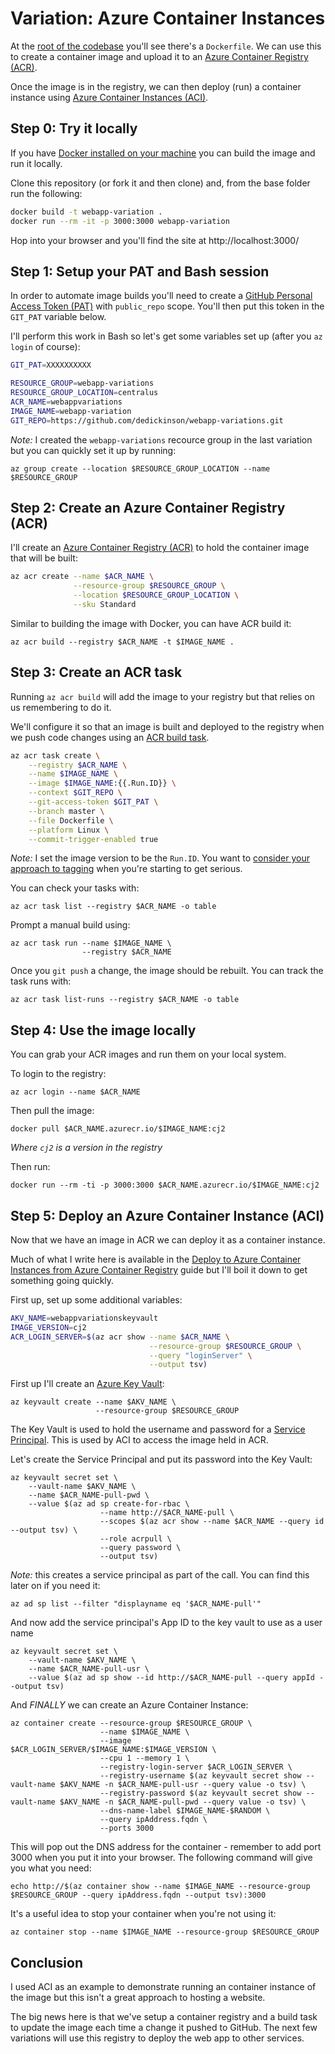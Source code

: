 # Variation: Azure Container Instances

At the [root of the codebase](https://github.com/dedickinson/webapp-variations)
you'll see there's a `Dockerfile`. We can use this to create a container image
and upload it to an [Azure Container Registry (ACR)](https://docs.microsoft.com/en-us/azure/container-registry/).

Once the image is in the registry, we can then deploy (run) a container instance
using [Azure Container Instances (ACI)](https://docs.microsoft.com/en-us/azure/container-instances/).

## Step 0: Try it locally

If you have [Docker installed on your machine](https://docs.docker.com/install/)
you can build the image and run it locally.

Clone this repository (or fork it and then clone) and, from the base folder
run the following:

```bash
docker build -t webapp-variation .
docker run --rm -it -p 3000:3000 webapp-variation
```

Hop into your browser and you'll find the site at http://localhost:3000/

## Step 1: Setup your PAT and Bash session

In order to automate image builds you'll need to create a
[GitHub Personal Access Token (PAT)](https://help.github.com/en/articles/creating-a-personal-access-token-for-the-command-line) 
with `public_repo` scope. You'll then put this token in the `GIT_PAT`
variable below.

I'll perform this work in Bash so let's get some variables set up 
(after you `az login` of course):

```bash
GIT_PAT=XXXXXXXXXX

RESOURCE_GROUP=webapp-variations
RESOURCE_GROUP_LOCATION=centralus
ACR_NAME=webappvariations
IMAGE_NAME=webapp-variation
GIT_REPO=https://github.com/dedickinson/webapp-variations.git
```

_Note:_ I created the `webapp-variations` recource group in the last
variation but you can quickly set it up by running:

    az group create --location $RESOURCE_GROUP_LOCATION --name $RESOURCE_GROUP

## Step 2: Create an Azure Container Registry (ACR)

I'll create an [Azure Container Registry (ACR)](https://docs.microsoft.com/en-us/azure/container-registry/)
to hold the container image that will be built:

```bash
az acr create --name $ACR_NAME \
              --resource-group $RESOURCE_GROUP \
              --location $RESOURCE_GROUP_LOCATION \
              --sku Standard
```

Similar to building the image with Docker, you can have ACR build it:

    az acr build --registry $ACR_NAME -t $IMAGE_NAME .

## Step 3: Create an ACR task

Running `az acr build` will add the image to your registry but that relies on us
remembering to do it. 

We'll configure it so that an image is built and deployed to
the registry when we push code changes using an 
[ACR build task](https://docs.microsoft.com/en-us/azure/container-registry/container-registry-tutorial-build-task).

```bash
az acr task create \
    --registry $ACR_NAME \
    --name $IMAGE_NAME \
    --image $IMAGE_NAME:{{.Run.ID}} \
    --context $GIT_REPO \
    --git-access-token $GIT_PAT \
    --branch master \
    --file Dockerfile \
    --platform Linux \
    --commit-trigger-enabled true
```

_Note:_ I set the image version to be the `Run.ID`. You want to [consider your
approach to tagging](https://azure.microsoft.com/en-us/resources/videos/azure-friday-pros-and-cons-of-stable-and-unique-tags-in-docker-image-tagging/)
when you're starting to get serious.

You can check your tasks with:

    az acr task list --registry $ACR_NAME -o table

Prompt a manual build using:

    az acr task run --name $IMAGE_NAME \
                    --registry $ACR_NAME

Once you `git push` a change, the image should be rebuilt. You can track the task runs with:

    az acr task list-runs --registry $ACR_NAME -o table

## Step 4: Use the image locally

You can grab your ACR images and run them on your local system.

To login to the registry:

    az acr login --name $ACR_NAME

Then pull the image:

    docker pull $ACR_NAME.azurecr.io/$IMAGE_NAME:cj2

_Where `cj2` is a version in the registry_

Then run:

    docker run --rm -ti -p 3000:3000 $ACR_NAME.azurecr.io/$IMAGE_NAME:cj2


## Step 5: Deploy an Azure Container Instance (ACI)

Now that we have an image in ACR we can deploy it as a container instance.

Much of what I write here is available in the [Deploy to Azure Container Instances from Azure Container Registry](https://docs.microsoft.com/en-us/azure/container-instances/container-instances-using-azure-container-registry) guide but I'll boil it down to get something going quickly.



First up, set up some additional variables:

```bash
AKV_NAME=webappvariationskeyvault
IMAGE_VERSION=cj2
ACR_LOGIN_SERVER=$(az acr show --name $ACR_NAME \
                               --resource-group $RESOURCE_GROUP \
                               --query "loginServer" \
                               --output tsv)
```

First up I'll create an [Azure Key Vault](https://docs.microsoft.com/en-us/azure/key-vault/key-vault-whatis):

    az keyvault create --name $AKV_NAME \
                       --resource-group $RESOURCE_GROUP

The Key Vault is used to hold the username and password for a 
[Service Principal](https://docs.microsoft.com/en-us/azure/active-directory/develop/app-objects-and-service-principals). 
This is used by ACI to access the image held in ACR.

Let's create the Service Principal and put its password into the Key Vault:

    az keyvault secret set \
        --vault-name $AKV_NAME \
        --name $ACR_NAME-pull-pwd \
        --value $(az ad sp create-for-rbac \
                        --name http://$ACR_NAME-pull \
                        --scopes $(az acr show --name $ACR_NAME --query id --output tsv) \
                        --role acrpull \
                        --query password \
                        --output tsv)

_Note:_ this creates a service principal as part of the call. You can find this later on if you need it:

    az ad sp list --filter "displayname eq '$ACR_NAME-pull'"

And now add the service principal's App ID to the key vault to use as a user name 

    az keyvault secret set \
        --vault-name $AKV_NAME \
        --name $ACR_NAME-pull-usr \
        --value $(az ad sp show --id http://$ACR_NAME-pull --query appId --output tsv)

And _FINALLY_ we can create an Azure Container Instance:

    az container create --resource-group $RESOURCE_GROUP \
                        --name $IMAGE_NAME \
                        --image $ACR_LOGIN_SERVER/$IMAGE_NAME:$IMAGE_VERSION \
                        --cpu 1 --memory 1 \
                        --registry-login-server $ACR_LOGIN_SERVER \
                        --registry-username $(az keyvault secret show --vault-name $AKV_NAME -n $ACR_NAME-pull-usr --query value -o tsv) \
                        --registry-password $(az keyvault secret show --vault-name $AKV_NAME -n $ACR_NAME-pull-pwd --query value -o tsv) \
                        --dns-name-label $IMAGE_NAME-$RANDOM \
                        --query ipAddress.fqdn \
                        --ports 3000

This will pop out the DNS address for the container - remember to add port 3000 when you put it into your browser. The following command will give you what you need:

    echo http://$(az container show --name $IMAGE_NAME --resource-group $RESOURCE_GROUP --query ipAddress.fqdn --output tsv):3000

It's a useful idea to stop your container when you're not using it:

    az container stop --name $IMAGE_NAME --resource-group $RESOURCE_GROUP

## Conclusion

I used ACI as an example to demonstrate running an container instance of the image but
this isn't a great approach to hosting a website. 

The big news here is that we've setup a container registry and a build task to update the 
image each time a change it pushed to GitHub. The next few variations will use this 
registry to deploy the web app to other services.
